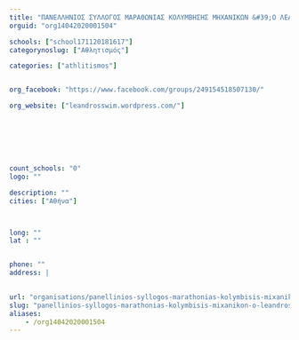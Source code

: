 ```yaml
---
title: "ΠΑΝΕΛΛΗΝΙΟΣ ΣΥΛΛΟΓΟΣ ΜΑΡΑΘΩΝΙΑΣ ΚΟΛΥΜΒΗΣΗΣ ΜΗΧΑΝΙΚΩΝ &#39;Ο ΛΕΑΝΔΡΟΣ&#39;"
orguid: "org14042020001504"

schools: ["school171120181617"]
categorynoslug: ["Αθλητισμός"]

categories: ["athlitismos"]


org_facebook: "https://www.facebook.com/groups/249154518507130/"

org_website: ["leandrosswim.wordpress.com/"]







count_schools: "0"
logo: ""

description: ""
cities: ["Αθήνα"]



long: ""
lat : ""


phone: ""
address: |
    

url: "organisations/panellinios-syllogos-marathonias-kolymbisis-mixanikon-o-leandros/athina/athlitismos"
slug: "panellinios-syllogos-marathonias-kolymbisis-mixanikon-o-leandros"
aliases:
    - /org14042020001504
---
```



